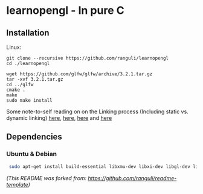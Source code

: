 # learnopengl - In pure C


## Installation

Linux:

```
git clone --recursive https://github.com/ranguli/learnopengl
cd ./learnopengl

wget https://github.com/glfw/glfw/archive/3.2.1.tar.gz
tar -xvf 3.2.1.tar.gz
cd ../glfw
cmake .
make
sudo make install

```

Some note-to-self reading on on the Linking process (Including static vs. dynamic linking) [here](https://www3.ntu.edu.sg/home/ehchua/programming/cpp/gcc_make.html), [here](https://gcc.gnu.org/onlinedocs/gcc/Link-Options.html), [here](https://stackoverflow.com/questions/15441877/how-do-i-link-object-files-in-c-fails-with-undefined-symbols-for-architecture) and [here](https://stackoverflow.com/questions/1993390/static-linking-vs-dynamic-linking)
## Dependencies

### Ubuntu & Debian ###

```sh
 sudo apt-get install build-essential libxmu-dev libxi-dev libgl-dev libosmesa-dev cmake xorg-dev dtrx
```

 _(This README was forked from: https://github.com/ranguli/readme-template)_
 
 
<!-- Markdown link & img dfn's -->
[npm-image]: https://img.shields.io/npm/v/datadog-metrics.svg?style=flat-square
[npm-url]: https://npmjs.org/package/datadog-metrics
[npm-downloads]: https://img.shields.io/npm/dm/datadog-metrics.svg?style=flat-square
[travis-image]: https://img.shields.io/travis/dbader/node-datadog-metrics/master.svg?style=flat-square
[travis-url]: https://travis-ci.org/dbader/node-datadog-metrics
[wiki]: https://github.com/yourname/yourproject/wiki
